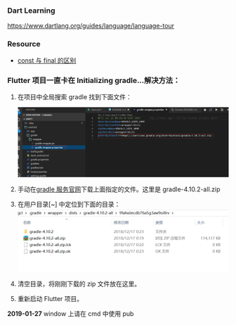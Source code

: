 ### Dart Learning

https://www.dartlang.org/guides/language/language-tour

### Resource

- [const 与 final 的区别](http://han.guokai.blog.163.com/blog/static/136718271201321911119331/)

### Flutter 项目一直卡在 Initializing gradle...解决方法：

1. 在项目中全局搜索 gradle 找到下面文件：

   ![gradlew](./assets/gradlew.png)

2. 手动在[gradle 服务官网](http://services.gradle.org/distributions/)下载上面指定的文件。这里是 gradle-4.10.2-all.zip

3. 在用户目录[~] 中定位到下面的目录：
   ![gr](./assets/gr.png)

4. 清空目录，将刚刚下载的 zip 文件放在这里。

5. 重新启动 Flutter 项目。

**2019-01-27**
window 上请在 cmd 中使用 pub
